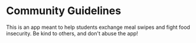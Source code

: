 # Community Guidelines
This is an app meant to help students exchange meal swipes and fight food insecurity.
Be kind to others, and don't abuse the app!
